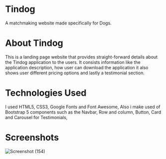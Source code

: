 # Tindog
A matchmaking website made specifically for Dogs.

# About Tindog
This is a landing page website that provides straight-forward details about the Tindog application to the users. 
It consists information like the application description, how user can download the application it also shows user different pricing options and lastly a testimonial section.

# Technologies Used
I used HTML5, CSS3, Google Fonts and Font Awesome, Also i make used of Bootstrap 5 components such as the Navbar, Row and column, Button, Card and Carousel for Testimonials,

# Screenshots
![Screenshot (154)](https://github.com/Peculiars/Tindog/assets/103338367/42e1e7b4-81fa-49e4-a3f3-89dbf579f486)

